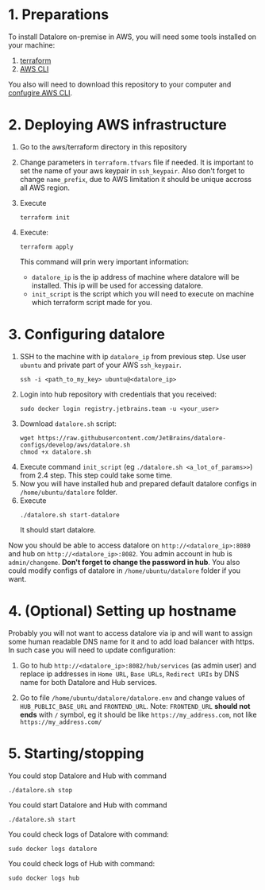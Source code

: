 # 1. Preparations

To install Datalore on-premise in AWS, you will need some tools installed on your machine:

1. [terraform](https://www.terraform.io)
2. [AWS CLI](https://aws.amazon.com/cli/)

You also will need to download this repository to your computer and [confugire AWS CLI](https://docs.aws.amazon.com/cli/latest/userguide/cli-configure-quickstart.html).

# 2. Deploying AWS infrastructure

1. Go to the aws/terraform directory in this repository
2. Change parameters in `terraform.tfvars` file if needed. 
   It is important to set the name of your aws keypair in `ssh_keypair`.
   Also don't forget to change `name_prefix`, due to AWS limitation it should be unique accross all AWS region.

3. Execute
    ```shell
    terraform init
    ```
4. Execute:
   ```shell
   terraform apply
   ```
   This command will prin wery important information:
    * `datalore_ip` is the ip address of machine where datalore will be installed. This ip will be used for accessing datalore.
    * `init_script` is the script which you will need to execute on machine which terraform script made for you.

# 3. Configuring datalore

1. SSH to the machine with ip `datalore_ip` from previous step. Use user `ubuntu` and private part of your AWS `ssh_keypair`.
   ```shell
   ssh -i <path_to_my_key> ubuntu@<datalore_ip>
   ```
2. Login into hub repository with credentials that you received:
   ```shell
   sudo docker login registry.jetbrains.team -u <your_user>
   ```
3. Download `datalore.sh` script:
   ```shell
   wget https://raw.githubusercontent.com/JetBrains/datalore-configs/develop/aws/datalore.sh
   chmod +x datalore.sh
   ```
4. Execute command `init_script` (eg `./datalore.sh <a_lot_of_params>>`) from 2.4 step. This step could take some time.
5. Now you will have installed hub and prepared default datalore configs in `/home/ubuntu/datalore` folder.
6. Execute
   ```shell
   ./datalore.sh start-datalore
   ```
   It should start datalore.


Now you should be able to access datalore on `http://<datalore_ip>:8080` and hub on `http://<datalore_ip>:8082`. 
You admin account in hub is `admin/changeme`. **Don't forget to change the password in hub**.
You also could modify configs of datalore in `/home/ubuntu/datalore` folder if you want.

# 4. (Optional) Setting up hostname

Probably you will not want to access datalore via ip and will want to assign some human readable DNS name for it 
and to add load balancer with https.
In such case you will need to update configuration:

1. Go to hub `http://<datalore_ip>:8082/hub/services` (as admin user) 
   and replace ip addresses in `Home URL`, `Base URLs`, `Redirect URIs` by DNS name for both Datalore and Hub services.

2. Go to file `/home/ubuntu/datalore/datalore.env` and change values of `HUB_PUBLIC_BASE_URL` and `FRONTEND_URL`.
   Note: `FRONTEND_URL` **should not ends** with `/` symbol, eg it should be like `https://my_address.com`, not like `https://my_address.com/`
   
# 5. Starting/stopping

You could stop Datalore and Hub with command
```shell
./datalore.sh stop
```
You could start Datalore and Hub with command
```shell
./datalore.sh start
```

You could check logs of Datalore with command:
```shell
sudo docker logs datalore
```

You could check logs of Hub with command:
```shell
sudo docker logs hub
```

